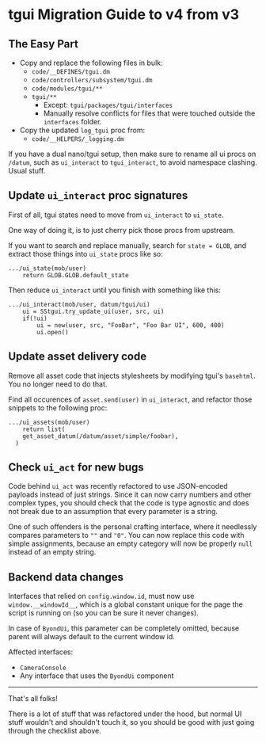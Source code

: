 # tgui Migration Guide to v4 from v3

## The Easy Part

- Copy and replace the following files in bulk:
  - `code/__DEFINES/tgui.dm`
  - `code/controllers/subsystem/tgui.dm`
  - `code/modules/tgui/**`
  - `tgui/**`
    - Except: `tgui/packages/tgui/interfaces`
    - Manually resolve conflicts for files that were touched outside the
      `interfaces` folder.
- Copy the updated `log_tgui` proc from:
  - `code/__HELPERS/_logging.dm`

If you have a dual nano/tgui setup, then make sure to rename all ui procs
on `/datum`, such as `ui_interact` to `tgui_interact`, to avoid namespace
clashing. Usual stuff.

## Update `ui_interact` proc signatures

First of all, tgui states need to move from `ui_interact` to `ui_state`.

One way of doing it, is to just cherry pick those procs from upstream.

If you want to search and replace manually, search for `state = GLOB`, and
extract those things into `ui_state` procs like so:

```dm
.../ui_state(mob/user)
	return GLOB.GLOB.default_state
```

Then reduce `ui_interact` until you finish with something like this:

```dm
.../ui_interact(mob/user, datum/tgui/ui)
	ui = SStgui.try_update_ui(user, src, ui)
	if(!ui)
		ui = new(user, src, "FooBar", "Foo Bar UI", 600, 400)
		ui.open()
```

## Update asset delivery code

Remove all asset code that injects stylesheets by modifying tgui's `basehtml`.
You no longer need to do that.

Find all occurences of `asset.send(user)` in `ui_interact`, and refactor those
snippets to the following proc:

```dm
.../ui_assets(mob/user)
	return list(
    get_asset_datum(/datum/asset/simple/foobar),
  )
```

## Check `ui_act` for new bugs

Code behind `ui_act` was recently refactored to use JSON-encoded payloads
instead of just strings. Since it can now carry numbers and other complex
types, you should check that the code is type agnostic and does not break
due to an assumption that every parameter is a string.

One of such offenders is the personal crafting interface, where it needlessly
compares parameters to `""` and `"0"`. You can now replace this code with
simple assignments, because an empty category will now be properly `null`
instead of an empty string.

## Backend data changes

Interfaces that relied on `config.window.id`, must now use
`window.__windowId__`, which is a global constant unique for the page
the script is running on (so you can be sure it never changes).

In case of `ByondUi`, this parameter can be completely omitted, because
parent will always default to the current window id.

Affected interfaces:

- `CameraConsole`
- Any interface that uses the `ByondUi` component

---

That's all folks!

There is a lot of stuff that was refactored under the hood, but normal UI
stuff wouldn't and shouldn't touch it, so you should be good with just
going through the checklist above.
